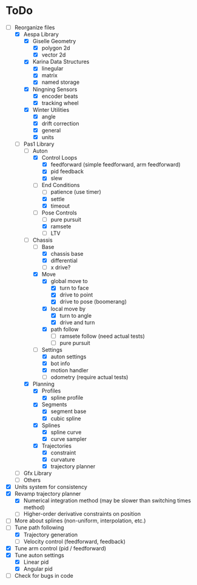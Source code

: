 # ToDo

- [ ] Reorganize files
	- [x] Aespa Library
		- [x] Giselle Geometry
			- [x] polygon 2d
			- [x] vector 2d
		- [x] Karina Data Structures
			- [x] linegular
			- [x] matrix
			- [x] named storage
		- [x] Ningning Sensors
			- [x] encoder beats
			- [x] tracking wheel
		- [x] Winter Utilities
			- [x] angle
			- [x] drift correction
			- [x] general
			- [x] units
	- [ ] Pas1 Library
		- [ ] Auton
			- [x] Control Loops
				- [x] feedforward (simple feedforward, arm feedforward)
				- [x] pid feedback
				- [x] slew
			- [ ] End Conditions
				- [ ] patience (use timer)
				- [x] settle
				- [x] timeout
			- [ ] Pose Controls
				- [ ] pure pursuit
				- [x] ramsete
				- [ ] LTV
		- [ ] Chassis
			- [ ] Base
				- [x] chassis base
				- [x] differential
				- [ ] x drive?
			- [x] Move
				- [x] global move to
					- [x] turn to face
					- [x] drive to point
					- [x] drive to pose (boomerang)
				- [x] local move by
					- [x] turn to angle
					- [x] drive and turn
				- [x] path follow
					- [ ] ramsete follow (need actual tests)
					- [ ] pure pursuit
			- [ ] Settings
				- [x] auton settings
				- [x] bot info
				- [x] motion handler
				- [ ] odometry (require actual tests)
		- [x] Planning
			- [x] Profiles
				- [x] spline profile
			- [x] Segments
				- [x] segment base
				- [x] cubic spline
			- [x] Splines
				- [x] spline curve
				- [x] curve sampler
			- [x] Trajectories
				- [x] constraint
				- [x] curvature
				- [x] trajectory planner
	- [ ] Gfx Library
	- [ ] Others
- [x] Units system for consistency
- [x] Revamp trajectory planner
	- [x] Numerical integration method (may be slower than switching times method)
	- [ ] Higher-order derivative constraints on position
- [ ] More about splines (non-uniform, interpolation, etc.)
- [ ] Tune path following
	- [x] Trajectory generation
	- [ ] Velocity control (feedforward, feedback)
- [x] Tune arm control (pid / feedforward)
- [x] Tune auton settings
	- [x] Linear pid
	- [x] Angular pid
- [ ] Check for bugs in code
